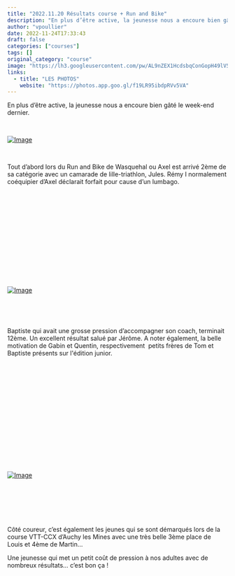 ```yaml
---
title: "2022.11.20 Résultats course + Run and Bike"
description: "En plus d’être active, la jeunesse nous a encoure bien gâté le week-end dernier."
author: "vpoullier"
date: 2022-11-24T17:33:43
draft: false
categories: ["courses"]
tags: []
original_category: "course"
image: "https://lh3.googleusercontent.com/pw/AL9nZEX1HcdsbqConGopH49lV5-7iNlFMGRaW1XH2s45nzxRzMDsXAbekkwukBESDYFN_UpPiC_K_NpZDjoYUxm8KNaDJ4ep5YH9BJ_nbeyMzPTSaq0YSPDgMdpSoC3iJqrOSbIXFHbs5-AYXs3WZQsLnLpDFv9vgrQBObXEj2kgKhewHTZdrdS3tgpPJmOqlqH93aDLjcNW8xcKDcqWH_xuYyJVNXHJECSiBgBTysFbTj6qmWpkkBvC7_xnlkg6TD_URk43DIGYZOP28Lc8ZKKrp7sdjAi98drTsPk-T_dsFv58oyV4_A851dUXPYFH4KmDddrmGYNYct-9OQIDvDJg6rsGFL4bqA7Rkat7kDfFI9XaHYUecPx2hjhfOvE_PqHYEclPdciDX_w1nqE7Vih87FKiUmTtT2Tveg7m1u-GlLxXZ-lb8ND8kDj314ytNGxrCFVN3neofHMlQyTEqSPXzTyKrRNpawE7wP2UUhOs56LQW4ZSMUXkjxBLvAdnpKdoAAyeQT5d7CMjZ5o5dHLucqzGybFpLhL4U5WItOPeq9FVKke71VLdYv71c_Bow14gK-kDCE3SUZkeU48sG9h4WyirezHiGfcMB5pRQio7SwxOUm9K27wKb3FyJ5qLC_HlvrwqmDEsglw1X83pWrv32iiLmyutJugW18BubEBXrkp-ylncGui_4Xvbs9AgiEP3S56kPcZqtDKfm8SUSaInrgfX78AHHZv4dK8KouNTmt5XaY9iXYUg5IBi5bdbAUjCuBUWI99TPBLXAF-3wp9Dz9xBAAIzPND9RxlYUZOlHQRia1UOQnKltv-iwvPZnmDhbC8ede-uMIzgnhNNlrdV1K-LS4heEJX_HFh72QZKFbjkaNMmMVREBSVwx7sGDA4VY9zP_PCEhmjMPw_z3bgc-tGzNEvzuRB2np26BELamCToC6pcbqA-U5taYHs9DdJrEuadCmr7kUiD5wfvbVwj8XnD7A7w_zHGY0_A=w752-h938-no?authuser=0"
links:
  - title: "LES PHOTOS"
    website: "https://photos.app.goo.gl/f19LR95ibdpRVv5VA"
---
```


En plus d’être active, la jeunesse nous a encoure bien gâté le week-end dernier.

<!--more-->

&nbsp;

[![Image](https://lh3.googleusercontent.com/pw/AL9nZEXXEZC3q2TNoWJhAdqXH3Cw68glTV-8EzDR5faM1kZsYay8mZkNjR6CyotWEFfpT7t5PdUyv6_Id5z-s82e-rHC6grAqd7MJupuIIExeYObotSytqdD6MYeoPh8dSca7vmxuuw8ATh78vkJgh4A2IOF4eZiOBcGzQAaksqSILguLjy5U1bAfV6Qh-ZOifDe6U2IyX2qYk_M2y8wznbawUIGe1eZd7RRjC_RD_qwa3nHkGsRRpPD363Vt3OCsC0NyofA2_j4wDu4tqYOWwBK8CGPGIiaqhFAt5cHNhC0oXE4T1r5O0LGAh4S2cjtUbMcU5E_1ni-7Dx1axctYG6a0IwTuCCSjKLUapVxyX0duNdkxfNW3Fn4FuVD5TTPlmHxhFH7f4WLQoA3hWNJ84K50-37tbKqwjjm6nQoVuhvc1Ht0obExm4TDN6Nf3zTddGoTnbYClp07Sf_fxAnEFbe4jjfI_opvUDoJIS5jBrxGbQmy0NymdPuR48jklUVKP40xoeUnxXO9I93X3j9cggXii-C8IITvlhxbi_2J2NZDVNpAyKiTHE41UeV_rbNre-cse26O7KTrdTJlLwswb9BGycnWXUom2qldedrLwZgyS6zaZse_Br5lGP0tosYe_HUoO91Ejpjq2NMYF2E6TcWAMxGyQWf4D13pNzAWOTS7qRWze6Pwn2PfRsfzfB63YO9w754KxKIsycE03a5Iug2VGZkoYMtgi8ryfEM6uXKvhisBI24XCsbRnEsrZO8y-FKm2mo1xcpltqZK21unqYapB9sdnO0yvSREpXzx2k0iQVJFIBxQ_oZ6ubBAIGQPJ_GuOy5dqnDFgbhdWeSQf6n8Op-wiGYcKtoT5rkGWDWbsTKpZxG-XaGwwjjK5lye3G1YmA7aoys8Dthnz1lzJEyAb-Bbi6_r-qL7ijzRC1jSEAFHhpKlAabJrL1oDLqOA-qx_StiBLhjgs-5FVmUaLz4MQ9YUouaknxlKJH=w1248-h937-no?authuser=0)](https://lh3.googleusercontent.com/pw/AL9nZEXXEZC3q2TNoWJhAdqXH3Cw68glTV-8EzDR5faM1kZsYay8mZkNjR6CyotWEFfpT7t5PdUyv6_Id5z-s82e-rHC6grAqd7MJupuIIExeYObotSytqdD6MYeoPh8dSca7vmxuuw8ATh78vkJgh4A2IOF4eZiOBcGzQAaksqSILguLjy5U1bAfV6Qh-ZOifDe6U2IyX2qYk_M2y8wznbawUIGe1eZd7RRjC_RD_qwa3nHkGsRRpPD363Vt3OCsC0NyofA2_j4wDu4tqYOWwBK8CGPGIiaqhFAt5cHNhC0oXE4T1r5O0LGAh4S2cjtUbMcU5E_1ni-7Dx1axctYG6a0IwTuCCSjKLUapVxyX0duNdkxfNW3Fn4FuVD5TTPlmHxhFH7f4WLQoA3hWNJ84K50-37tbKqwjjm6nQoVuhvc1Ht0obExm4TDN6Nf3zTddGoTnbYClp07Sf_fxAnEFbe4jjfI_opvUDoJIS5jBrxGbQmy0NymdPuR48jklUVKP40xoeUnxXO9I93X3j9cggXii-C8IITvlhxbi_2J2NZDVNpAyKiTHE41UeV_rbNre-cse26O7KTrdTJlLwswb9BGycnWXUom2qldedrLwZgyS6zaZse_Br5lGP0tosYe_HUoO91Ejpjq2NMYF2E6TcWAMxGyQWf4D13pNzAWOTS7qRWze6Pwn2PfRsfzfB63YO9w754KxKIsycE03a5Iug2VGZkoYMtgi8ryfEM6uXKvhisBI24XCsbRnEsrZO8y-FKm2mo1xcpltqZK21unqYapB9sdnO0yvSREpXzx2k0iQVJFIBxQ_oZ6ubBAIGQPJ_GuOy5dqnDFgbhdWeSQf6n8Op-wiGYcKtoT5rkGWDWbsTKpZxG-XaGwwjjK5lye3G1YmA7aoys8Dthnz1lzJEyAb-Bbi6_r-qL7ijzRC1jSEAFHhpKlAabJrL1oDLqOA-qx_StiBLhjgs-5FVmUaLz4MQ9YUouaknxlKJH=w1248-h937-no?authuser=0)

&nbsp;

Tout d’abord lors du Run and Bike de Wasquehal ou Axel est arrivé 2ème de sa catégorie&nbsp;avec un camarade de lille-triathlon, Jules. Rémy I normalement coéquipier d’Axel déclarait forfait pour cause d’un lumbago.

&nbsp;

&nbsp;

&nbsp;

&nbsp;

&nbsp;

&nbsp;

&nbsp;

[![Image](https://lh3.googleusercontent.com/pw/AL9nZEVIEueb2_qsIE30hhZErzJoA4XoCX_xrvg3GF3IYVtRyWf8OngqqSkGZWiwezOEFywQ7dXb1U7fZ5E52471V4M-nfx70Tp0zgelU6zqdM08tWJQaGmtSMfl4G7y6Qvel8chBVIug7_SKWnBWUJWfK_7UQ=w1250-h938-no?authuser=0)](https://lh3.googleusercontent.com/pw/AL9nZEVIEueb2_qsIE30hhZErzJoA4XoCX_xrvg3GF3IYVtRyWf8OngqqSkGZWiwezOEFywQ7dXb1U7fZ5E52471V4M-nfx70Tp0zgelU6zqdM08tWJQaGmtSMfl4G7y6Qvel8chBVIug7_SKWnBWUJWfK_7UQ=w1250-h938-no?authuser=0)

&nbsp;

&nbsp;

Baptiste qui avait une grosse pression d’accompagner son coach, terminait 12ème. Un excellent résultat&nbsp;salué par Jérôme. A noter également, la belle motivation de Gabin et Quentin, respectivement&nbsp; petits frères de Tom et Baptiste présents sur l'édition junior.

&nbsp;

&nbsp;

&nbsp;

&nbsp;

&nbsp;

&nbsp;

&nbsp;

&nbsp;

[![Image](https://lh3.googleusercontent.com/pw/AL9nZEWFkZQsD4ZY82ahUZjWzVeWp4ORBKRV0V5QA0QlZwWHRdS_6VVtLaynCdLjh99ngr3KjEQPFtQu-MMeGNX5czlV63034i2oHF1Wup9bw2ygtWIUpwKeH2hb-PTs3xAakOGeydJjw0FYupXPaLgfB2A3Kg=w752-h937-no?authuser=0)](https://lh3.googleusercontent.com/pw/AL9nZEWFkZQsD4ZY82ahUZjWzVeWp4ORBKRV0V5QA0QlZwWHRdS_6VVtLaynCdLjh99ngr3KjEQPFtQu-MMeGNX5czlV63034i2oHF1Wup9bw2ygtWIUpwKeH2hb-PTs3xAakOGeydJjw0FYupXPaLgfB2A3Kg=w752-h937-no?authuser=0)

&nbsp;

&nbsp;

&nbsp;

Côté coureur, c’est également les jeunes qui se sont démarqués lors de la course VTT-CCX d’Auchy les Mines avec une très belle 3ème place de Louis et 4ème de Martin…

Une jeunesse qui met un petit coût de pression à nos adultes avec de nombreux résultats… c’est bon ça&nbsp;!

&nbsp;&nbsp;&nbsp;&nbsp;&nbsp;&nbsp;&nbsp;&nbsp;&nbsp;&nbsp;&nbsp;&nbsp;&nbsp;&nbsp;&nbsp;&nbsp;&nbsp;&nbsp;&nbsp;&nbsp;&nbsp;&nbsp;&nbsp;&nbsp;&nbsp;&nbsp;&nbsp;&nbsp;&nbsp;&nbsp;&nbsp;&nbsp;&nbsp;&nbsp;&nbsp;&nbsp;&nbsp;&nbsp;&nbsp;&nbsp;&nbsp;&nbsp;&nbsp;